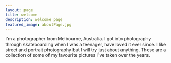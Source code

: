 ```yaml
---
layout: page
title: welcome
description: welcome page
featured_image: aboutPage.jpg
---
```

I'm a photographer from Melbourne, Australia. I got into photography through skateboarding when I was a teenager, have loved it ever since. I like street and portrait photography but I will try just about anything. These are a collection of some of my favourite pictures I've taken over the years.
